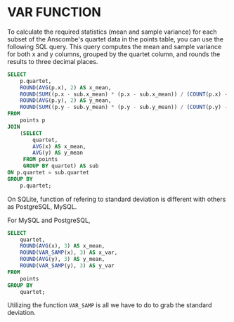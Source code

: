 # VAR FUNCTION

To calculate the required statistics (mean and sample variance) for each subset of the Anscombe's quartet data in the points table, you can use the following SQL query. This query computes the mean and sample variance for both x and y columns, grouped by the quartet column, and rounds the results to three decimal places.

``` sql
SELECT
    p.quartet,
    ROUND(AVG(p.x), 2) AS x_mean,
    ROUND(SUM((p.x - sub.x_mean) * (p.x - sub.x_mean)) / (COUNT(p.x) - 1), 2) AS x_var,
    ROUND(AVG(p.y), 2) AS y_mean,
    ROUND(SUM((p.y - sub.y_mean) * (p.y - sub.y_mean)) / (COUNT(p.y) - 1), 2) AS y_var
FROM
    points p
JOIN
    (SELECT 
        quartet, 
        AVG(x) AS x_mean, 
        AVG(y) AS y_mean 
     FROM points 
     GROUP BY quartet) AS sub
ON p.quartet = sub.quartet
GROUP BY
    p.quartet;
```

On SQLite, function of refering to standard deviation is different with others as PostgreSQL, MySQL.

For MySQL and PostgreSQL,

``` sql
SELECT
    quartet,
    ROUND(AVG(x), 3) AS x_mean,
    ROUND(VAR_SAMP(x), 3) AS x_var,
    ROUND(AVG(y), 3) AS y_mean,
    ROUND(VAR_SAMP(y), 3) AS y_var
FROM
    points
GROUP BY
    quartet;
```

Utilizing the function `VAR_SAMP` is all we have to do to grab the standard deviation.